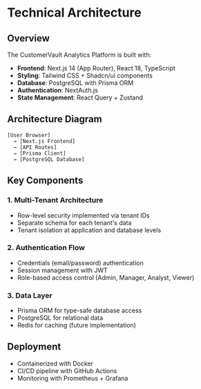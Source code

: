 # Technical Architecture

## Overview
The CustomerVault Analytics Platform is built with:

- **Frontend**: Next.js 14 (App Router), React 18, TypeScript
- **Styling**: Tailwind CSS + Shadcn/ui components
- **Database**: PostgreSQL with Prisma ORM
- **Authentication**: NextAuth.js
- **State Management**: React Query + Zustand

## Architecture Diagram

```
[User Browser] 
  → [Next.js Frontend] 
  → [API Routes] 
  → [Prisma Client] 
  → [PostgreSQL Database]
```

## Key Components

### 1. Multi-Tenant Architecture
- Row-level security implemented via tenant IDs
- Separate schema for each tenant's data
- Tenant isolation at application and database levels

### 2. Authentication Flow
- Credentials (email/password) authentication
- Session management with JWT
- Role-based access control (Admin, Manager, Analyst, Viewer)

### 3. Data Layer
- Prisma ORM for type-safe database access
- PostgreSQL for relational data
- Redis for caching (future implementation)

## Deployment
- Containerized with Docker
- CI/CD pipeline with GitHub Actions
- Monitoring with Prometheus + Grafana
